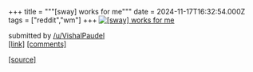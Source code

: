 +++
title = """[sway] works for me"""
date = 2024-11-17T16:32:54.000Z
tags = ["reddit","wm"]
+++
[![[sway] works for me](https://preview.redd.it/ntp67vvdoh1e1.png?width=640&crop=smart&auto=webp&s=231919b1987089e6dc3e5fe5eac1899a9e3d65c5 "[sway] works for me")](https://www.reddit.com/r/unixporn/comments/1gthefo/sway_works_for_me/)

submitted by [/u/VishalPaudel](https://www.reddit.com/user/VishalPaudel)  
[\[link\]](https://i.redd.it/ntp67vvdoh1e1.png) [\[comments\]](https://www.reddit.com/r/unixporn/comments/1gthefo/sway_works_for_me/)

[[source]](https://www.reddit.com/r/unixporn/comments/1gthefo/sway_works_for_me/)
